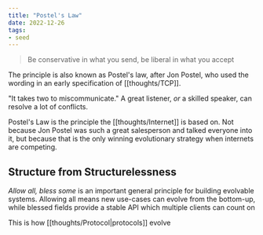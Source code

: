 ```yaml
---
title: "Postel's Law"
date: 2022-12-26
tags:
- seed
---
```


> Be conservative in what you send, be liberal in what you accept

The principle is also known as Postel's law, after Jon Postel, who used the wording in an early specification of [[thoughts/TCP]].

"It takes two to miscommunicate." A great listener, _or_ a skilled speaker, can resolve a lot of conflicts.

Postel's Law is the principle the [[thoughts/Internet]] is based on. Not because Jon Postel was such a great salesperson and talked everyone into it, but because that is the only winning evolutionary strategy when internets are competing.

## Structure from Structurelessness
_Allow all, bless some_ is an important general principle for building evolvable systems. Allowing all means new use-cases can evolve from the bottom-up, while blessed fields provide a stable API which multiple clients can count on

This is how [[thoughts/Protocol|protocols]] evolve